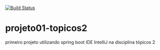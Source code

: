[![Build Status](https://travis-ci.org/jamersonapce/projeto01-topicos2.svg?branch=master)](https://travis-ci.org/jamersonapce/projeto01-topicos2)
# projeto01-topicos2
primeiro projeto utilizando spring boot IDE IntelliJ na disciplina tópicos 2
